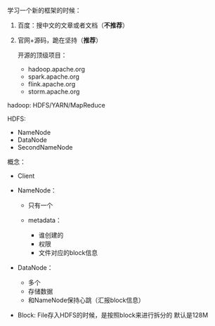 学习一个新的框架的时候：

1. 百度：搜中文的文章或者文档（**不推荐**）

2. 官网+源码，跪在坚持（**推荐**）

   开源的顶级项目：

   * hadoop.apache.org
   * spark.apache.org
   * flink.apache.org
   * storm.apache.org

hadoop: HDFS/YARN/MapReduce

HDFS:

* NameNode
* DataNode
* SecondNameNode

概念：

* Client

* NameNode：

  * 只有一个

  * metadata：
    * 谁创建的
    * 权限
    * 文件对应的block信息

* DataNode：

  * 多个
  * 存储数据
  * 和NameNode保持心跳（汇报block信息）

* Block: File存入HDFS的时候，是按照block来进行拆分的 默认是128M

